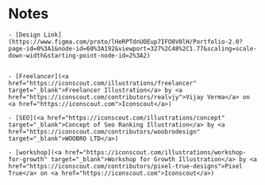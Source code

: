 
# Notes
    - [Design Link](https://www.figma.com/proto/lHeRPTdnUOEup7IFO8V0lH/Portfolio-2.0?page-id=0%3A1&node-id=60%3A192&viewport=327%2C48%2C1.77&scaling=scale-down-width&starting-point-node-id=2%3A2)


    - [Freelancer](<a href="https://iconscout.com/illustrations/freelancer" target="_blank">Freelancer Illustration</a> by <a href="https://iconscout.com/contributors/realvjy">Vijay Verma</a> on <a href="https://iconscout.com">Iconscout</a>)

    - [SEO](<a href="https://iconscout.com/illustrations/concept" target="_blank">Concept of Seo Ranking Illustration</a> by <a href="https://iconscout.com/contributors/woobrodesign" target="_blank">WOOBRO LTD</a>)

    - [workshop](<a href="https://iconscout.com/illustrations/workshop-for-growth" target="_blank">Workshop for Growth Illustration</a> by <a href="https://iconscout.com/contributors/pixel-true-designs">Pixel True</a> on <a href="https://iconscout.com">Iconscout</a>)
